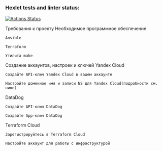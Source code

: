 ### Hexlet tests and linter status:
[![Actions Status](https://github.com/BaronDeFitenbah/devops-for-programmers-project-77/actions/workflows/hexlet-check.yml/badge.svg)](https://github.com/BaronDeFitenbah/devops-for-programmers-project-77/actions)

Требования к проекту
Необходимое программное обеспечение

    Ansible

    Terraform

    Утилита make

Создание аккаунтов, настроек и ключей
Yandex Cloud

    Создайте API-ключ Yandex Cloud в вашем аккаунте

    Настройте доменное имя и записи NS для Yandex Cloud(подробности см. ниже)

DataDog

    Создайте API-ключ DataDog

    Создайте App-ключ DataDog

Terraform Cloud

    Зарегистрируйтесь в Terraform Cloud

    Настройте аккаунт для работы с инфраструктурой
